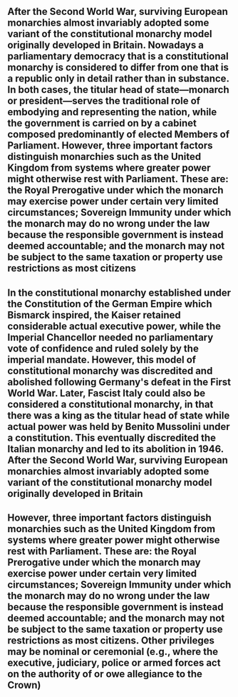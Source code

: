 


  
After the Second World War, surviving European monarchies almost invariably adopted some variant of the constitutional 
monarchy model originally developed in Britain. Nowadays a parliamentary democracy that is a constitutional monarchy is 
considered to differ from one that is a republic only in detail rather than in substance. In both cases, the titular 
head of state—monarch or president—serves the traditional role of embodying and representing the nation, while the 
government is carried on by a cabinet composed predominantly of elected Members of Parliament. However, three important 
factors distinguish monarchies such as the United Kingdom from systems where greater power might otherwise rest with 
Parliament. These are: the Royal Prerogative under which the monarch may exercise power under certain very limited 
circumstances; Sovereign Immunity under which the monarch may do no wrong under the law because the responsible 
government is instead deemed accountable; and the monarch may not be subject to the same taxation or property use 
restrictions as most citizens  
---  
In the constitutional monarchy established under the Constitution of the German Empire which Bismarck inspired, the 
Kaiser retained considerable actual executive power, while the Imperial Chancellor needed no parliamentary vote of 
confidence and ruled solely by the imperial mandate. However, this model of constitutional monarchy was discredited and 
abolished following Germany's defeat in the First World War. Later, Fascist Italy could also be considered a 
constitutional monarchy, in that there was a king as the titular head of state while actual power was held by Benito 
Mussolini under a constitution. This eventually discredited the Italian monarchy and led to its abolition in 1946. After
 the Second World War, surviving European monarchies almost invariably adopted some variant of the constitutional 
monarchy model originally developed in Britain  
---  
However, three important factors distinguish monarchies such as the United Kingdom from systems where greater power 
might otherwise rest with Parliament. These are: the Royal Prerogative under which the monarch may exercise power under 
certain very limited circumstances; Sovereign Immunity under which the monarch may do no wrong under the law because the
 responsible government is instead deemed accountable; and the monarch may not be subject to the same taxation or 
property use restrictions as most citizens. Other privileges may be nominal or ceremonial (e.g., where the executive, 
judiciary, police or armed forces act on the authority of or owe allegiance to the Crown)  
---
